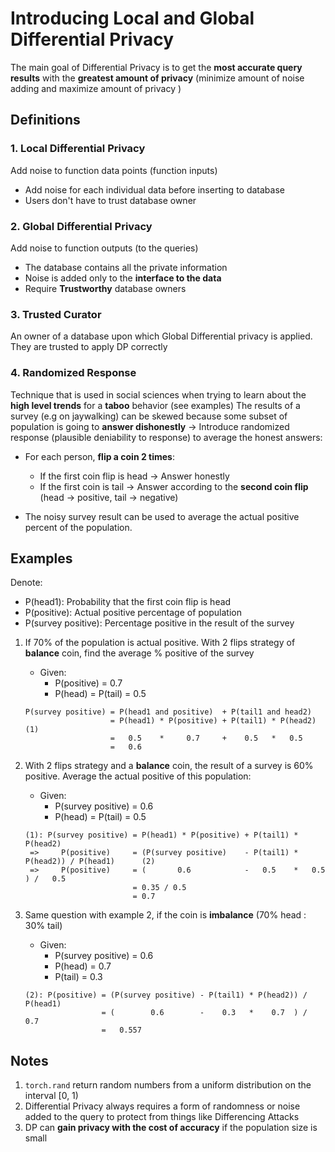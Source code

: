 # Introducing Local and Global Differential Privacy

The main goal of Differential Privacy is to get the **most accurate query results** with the **greatest amount of 
privacy** (minimize amount of noise adding and maximize amount of privacy )

## Definitions
### 1. Local Differential Privacy
Add noise to function data points (function inputs)
- Add noise for each individual data before inserting to database
- Users don't have to trust database owner

### 2. Global Differential Privacy
Add noise to function outputs (to the queries)
- The database contains all the private information
- Noise is added only to the **interface to the data**
- Require **Trustworthy** database owners

### 3. Trusted Curator
An owner of a database upon which Global Differential privacy is applied. They are trusted to apply DP correctly

### 4. Randomized Response
Technique that is used in social sciences when trying to learn about the **high level trends** for a **taboo** behavior
(see examples)
The results of a survey (e.g on jaywalking) can be skewed because some subset of population is going to 
**answer dishonestly** -> Introduce randomized response (plausible deniability to response) to average the honest 
answers: 
- For each person, **flip a coin 2 times**:
    - If the first coin flip is head -> Answer honestly
    - If the first coin is tail -> Answer according to the **second coin flip** (head -> positive, tail -> negative)

- The noisy survey result can be used to average the actual positive percent of the population.
  

## Examples
Denote: 
- P(head1): Probability that the first coin flip is head
- P(positive): Actual positive percentage of population
- P(survey positive): Percentage positive in the result of the survey

1. If 70% of the population is actual positive. With 2 flips strategy of **balance** coin, find the average % positive 
of the survey
    - Given:
        - P(positive) = 0.7
        - P(head) = P(tail) = 0.5
    ```
    P(survey positive) = P(head1 and positive)  + P(tail1 and head2) 
                       = P(head1) * P(positive) + P(tail1) * P(head2)                       (1)
                       =   0.5    *     0.7     +    0.5   *   0.5 
                       =   0.6
    ```
                      
2. With 2 flips strategy and a **balance** coin, the result of a survey is 60% positive. Average the actual positive of 
this population:

    - Given:
        - P(survey positive) = 0.6
        - P(head) = P(tail) = 0.5
        
    ```
    (1): P(survey positive) = P(head1) * P(positive) + P(tail1) * P(head2) 
     =>     P(positive)     = (P(survey positive)    - P(tail1) * P(head2)) / P(head1)      (2) 
     =>     P(positive)     = (       0.6            -   0.5    *   0.5   ) /   0.5 
                            = 0.35 / 0.5 
                            = 0.7 
    ```
    
3. Same question with example 2, if the coin is **imbalance** (70% head : 30% tail)
    - Given:
        - P(survey positive) = 0.6
        - P(head) = 0.7
        - P(tail) = 0.3
        
    ```
    (2): P(positive) = (P(survey positive) - P(tail1) * P(head2)) / P(head1)
                     = (        0.6        -    0.3   *    0.7  ) /   0.7
                     =   0.557
    ```
## Notes
1. ```torch.rand``` return random numbers from a uniform distribution on the interval [0, 1)
2. Differential Privacy always requires a form of randomness or noise added to the query to protect from things like 
Differencing Attacks
3. DP can **gain privacy with the cost of accuracy** if the population size is small
